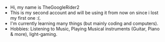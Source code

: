 - Hi, my name is TheGoogleRider2 
- This is my second account and will be using it from now on since i lost my first one :(.
- I'm currently learning many things (but mainly coding and computers).
- Hobbies: Listening to Music, Playing Musical instruments (Guitar, Piano & more), light-gaming.




<!---
TheGoogleRider2/TheGoogleRider2 is a ✨ special ✨ repository because its `README.md` (this file) appears on your GitHub profile.
You can click the Preview link to take a look at your changes.
--->
